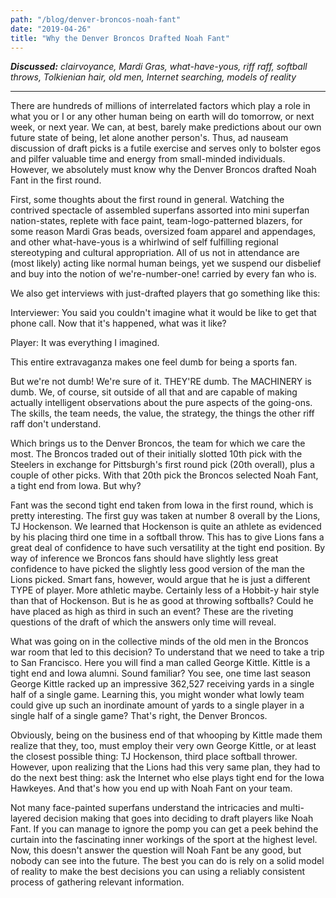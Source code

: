 ```yaml
---
path: "/blog/denver-broncos-noah-fant"
date: "2019-04-26"
title: "Why the Denver Broncos Drafted Noah Fant"
---
```


***Discussed:*** *clairvoyance, Mardi Gras, what-have-yous, riff raff, softball throws, Tolkienian hair, old men, Internet searching, models of reality*

<hr />

There are hundreds of millions of interrelated factors which play a role in what you or I or any other human being on earth will do tomorrow, or next week, or next year. We can, at best, barely make predictions about our own future state of being, let alone another person's. Thus, ad nauseam discussion of draft picks is a futile exercise and serves only to bolster egos and pilfer valuable time and energy from small-minded individuals. However, we absolutely must know why the Denver Broncos drafted Noah Fant in the first round.

First, some thoughts about the first round in general. Watching the contrived spectacle of assembled superfans assorted into mini superfan nation-states, replete with face paint, team-logo-patterned blazers, for some reason Mardi Gras beads, oversized foam apparel and appendages, and other what-have-yous is a whirlwind of self fulfilling regional stereotyping and cultural appropriation. All of us not in attendance are (most likely) acting like normal human
beings, yet we suspend our disbelief and buy into the notion of we're-number-one! carried by every fan who is.

We also get interviews with just-drafted players that go something like this:

Interviewer: You said you couldn't imagine what it would be like to get that phone call. Now that it's happened, what was it like?

Player: It was everything I imagined.

This entire extravaganza makes one feel dumb for being a sports fan. 

But we're not dumb! We're sure of it. THEY'RE dumb. The MACHINERY is dumb. We, of course, sit outside of all that and are capable of making actually intelligent observations about the pure aspects of the going-ons. The skills, the team needs, the value, the strategy, the things the other riff raff don't understand. 

Which brings us to the Denver Broncos, the team for which we care the most. The Broncos traded out of their initially slotted 10th pick with the Steelers in exchange for Pittsburgh's first round pick (20th overall), plus a couple of other picks. With that 20th pick the Broncos selected Noah Fant, a tight end from Iowa. But why?

Fant was the second tight end taken from Iowa in the first round, which is pretty interesting. The first guy was taken at number 8 overall by the Lions, TJ Hockenson. We learned that Hockenson is quite an athlete as evidenced by his placing third one time in a softball throw. This has to give Lions fans a great deal of confidence to have such versatility at the tight end position. By way of inference we Broncos fans should have slightly less great confidence
to have picked the slightly less good version of the man the Lions picked.
Smart fans, however, would argue that he is just a different TYPE of player.
More athletic maybe. Certainly less of a Hobbit-y hair style than that of
Hockenson. But is he as good at throwing softballs? Could he have placed as
high as third in such an event? These are the riveting questions of the draft
of which the answers only time will reveal.

What was going on in the collective minds of the old men in the Broncos war room that led to this decision? To understand that we need to take a trip to San Francisco. Here you will find a man called George Kittle. Kittle is a tight end and Iowa alumni. Sound familiar? You see, one time last season George Kittle racked up an impressive 362,527 receiving yards in a single half of a single game. Learning this, you might wonder what lowly team could give up such an inordinate amount of yards to a single player in a single half of a single game? That's right, the Denver Broncos.

Obviously, being on the business end of that whooping by Kittle made them realize that they, too, must employ their very own George Kittle, or at least the closest possible thing: TJ Hockenson, third place softball thrower. However, upon realizing that the Lions had this very same plan, they had to do the next best thing: ask the Internet who else plays tight end for the Iowa Hawkeyes. And that's how you end up with Noah Fant on your team.

Not many face-painted superfans understand the intricacies and multi-layered decision making that goes into deciding to draft players like Noah Fant. If you can manage to ignore the pomp you can get a peek behind the curtain into the fascinating inner workings of the sport at the highest level. Now, this doesn't answer the question will Noah Fant be any good, but nobody can see into the future. The best you can do is rely on a solid model of reality to make the best decisions you can using a reliably consistent process of gathering relevant information.



